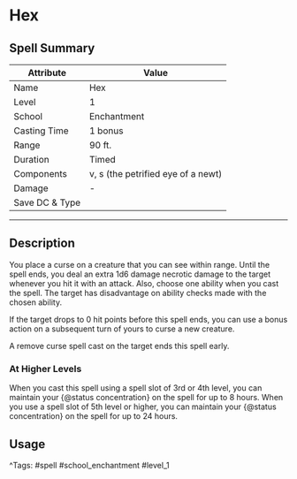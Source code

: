 # Hex

## Spell Summary

| Attribute        | Value                  |
|------------------|------------------------|
| Name             | Hex                 |
| Level            | 1                |
| School           | Enchantment          |
| Casting Time     | 1 bonus              |
| Range            | 90 ft.            |
| Duration         | Timed             |
| Components       | v, s (the petrified eye of a newt)             |
| Damage           | -               |
| Save DC & Type   |              |

---

## Description

You place a curse on a creature that you can see within range. Until the spell ends, you deal an extra 1d6 damage necrotic damage to the target whenever you hit it with an attack. Also, choose one ability when you cast the spell. The target has disadvantage on ability checks made with the chosen ability.

If the target drops to 0 hit points before this spell ends, you can use a bonus action on a subsequent turn of yours to curse a new creature.

A remove curse spell cast on the target ends this spell early.

### At Higher Levels
When you cast this spell using a spell slot of 3rd or 4th level, you can maintain your {@status concentration} on the spell for up to 8 hours. When you use a spell slot of 5th level or higher, you can maintain your {@status concentration} on the spell for up to 24 hours.

## Usage


^Tags: #spell #school_enchantment #level_1
